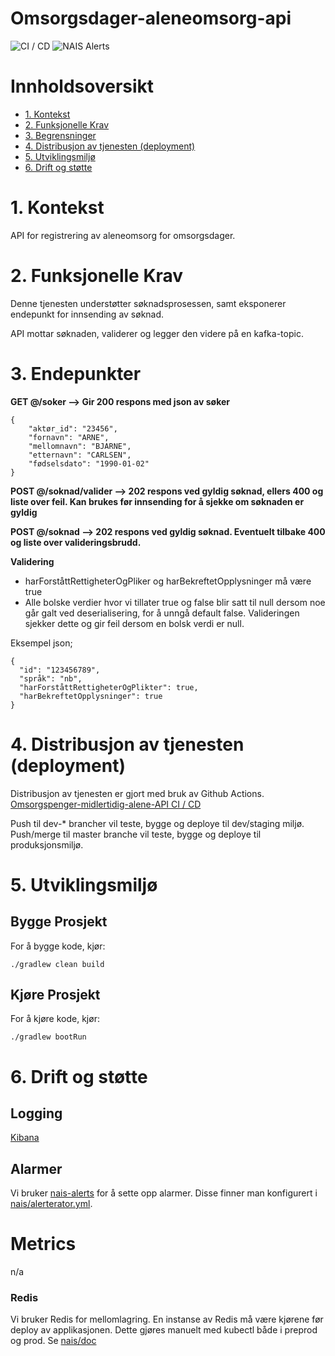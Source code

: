 # Omsorgsdager-aleneomsorg-api

![CI / CD](https://github.com/navikt/omsorgsdager-aleneomsorg-api/workflows/CI%20/%20CD/badge.svg)
![NAIS Alerts](https://github.com/navikt/omsorgsdager-aleneomsorg-api/workflows/Alerts/badge.svg)

# Innholdsoversikt
* [1. Kontekst](#1-kontekst)
* [2. Funksjonelle Krav](#2-funksjonelle-krav)
* [3. Begrensninger](#3-begrensninger)
* [4. Distribusjon av tjenesten (deployment)](#9-distribusjon-av-tjenesten-deployment)
* [5. Utviklingsmiljø](#10-utviklingsmilj)
* [6. Drift og støtte](#11-drift-og-sttte)

# 1. Kontekst
API for registrering av aleneomsorg for omsorgsdager.

# 2. Funksjonelle Krav
Denne tjenesten understøtter søknadsprosessen, samt eksponerer endepunkt for innsending av søknad.

API mottar søknaden, validerer og legger den videre på en kafka-topic.

# 3. Endepunkter
**GET @/soker --> Gir 200 respons med json av søker**
```
{ 
    "aktør_id": "23456",
    "fornavn": "ARNE",
    "mellomnavn": "BJARNE",
    "etternavn": "CARLSEN",
    "fødselsdato": "1990-01-02"
}
```

**POST @/soknad/valider --> 202 respons ved gyldig søknad, ellers 400 og liste over feil. Kan brukes før innsending for å sjekke om søknaden er gyldig**

**POST @/soknad --> 202 respons ved gyldig søknad. Eventuelt tilbake 400 og liste over valideringsbrudd.**

**Validering**
* harForståttRettigheterOgPliker og harBekreftetOpplysninger må være true
* Alle bolske verdier hvor vi tillater true og false blir satt til null dersom noe går galt ved deserialisering, for å unngå default false.
Valideringen sjekker dette og gir feil dersom en bolsk verdi er null.

Eksempel json;
```
{
  "id": "123456789",
  "språk": "nb",
  "harForståttRettigheterOgPlikter": true,
  "harBekreftetOpplysninger": true
}
```

# 4. Distribusjon av tjenesten (deployment)
Distribusjon av tjenesten er gjort med bruk av Github Actions.
[Omsorgspenger-midlertidig-alene-API CI / CD](https://github.com/navikt/omsorgsdager-aleneomsorg-api/actions)

Push til dev-* brancher vil teste, bygge og deploye til dev/staging miljø.
Push/merge til master branche vil teste, bygge og deploye til produksjonsmiljø.

# 5. Utviklingsmiljø
## Bygge Prosjekt
For å bygge kode, kjør:

```shell script
./gradlew clean build
```

## Kjøre Prosjekt
For å kjøre kode, kjør:

```shell script
./gradlew bootRun
```

# 6. Drift og støtte
## Logging
[Kibana](https://tinyurl.com/ydkqetfo)

## Alarmer
Vi bruker [nais-alerts](https://doc.nais.io/observability/alerts) for å sette opp alarmer. Disse finner man konfigurert i [nais/alerterator.yml](nais/alerterator.yml).

# Metrics
n/a

### Redis
Vi bruker Redis for mellomlagring. En instanse av Redis må være kjørene før deploy av applikasjonen. 
Dette gjøres manuelt med kubectl både i preprod og prod. Se [nais/doc](https://github.com/nais/doc/blob/master/content/redis.md)
